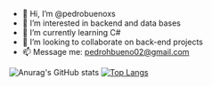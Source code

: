 - 👋 Hi, I’m @pedrobuenoxs
- 👀 I’m interested in backend and data bases
- 🌱 I’m currently learning C#
- 💞️ I’m looking to collaborate on back-end projects
- 📫 Message me: pedrohbueno02@gmail.com




![Anurag's GitHub stats](https://github-readme-stats.vercel.app/api?username=pedrobuenoxs&show_icons=true&theme=radical)
[![Top Langs](https://github-readme-stats.vercel.app/api/top-langs/?username=pedrobuenoxs&layout=compact&theme=radical)](https://github.com/pedrobuenoxs/github-readme-stats)


<!---
pedrobuenoxs/pedrobuenoxs is a ✨ special ✨ repository because its `README.md` (this file) appears on your GitHub profile.
You can click the Preview link to take a look at your changes.
--->

